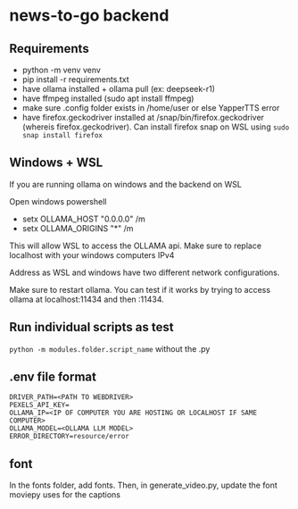 # news-to-go backend

## Requirements

- python -m venv venv
- pip install -r requirements.txt
- have ollama installed + ollama pull <model-name> (ex: deepseek-r1)
- have ffmpeg installed (sudo apt install ffmpeg)
- make sure .config folder exists in /home/user or else YapperTTS error
- have firefox.geckodriver installed at /snap/bin/firefox.geckodriver (whereis firefox.geckodriver). Can install firefox snap on WSL using ``sudo snap install firefox``

## Windows + WSL

If you are running ollama on windows and the backend on WSL

Open windows powershell
- setx OLLAMA_HOST "0.0.0.0" /m
- setx OLLAMA_ORIGINS "*" /m

This will allow WSL to access the OLLAMA api. Make sure to replace localhost with your windows computers IPv4

Address as WSL and windows have two different network configurations.

Make sure to restart ollama. You can test if it works by trying to access ollama at localhost:11434 and then
<computer-ip>:11434.

## Run individual scripts as test

``python -m modules.folder.script_name`` without the .py

## .env file format
```
DRIVER_PATH=<PATH TO WEBDRIVER>
PEXELS_API_KEY=
OLLAMA_IP=<IP OF COMPUTER YOU ARE HOSTING OR LOCALHOST IF SAME COMPUTER>
OLLAMA_MODEL=<OLLAMA LLM MODEL>
ERROR_DIRECTORY=resource/error
```

## font

In the fonts folder, add fonts. Then, in generate_video.py, update the font moviepy uses for the captions